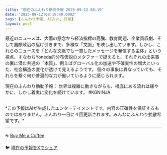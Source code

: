 ```yaml
---
title: "現在のふんわり動向予報 2025-09-12 08:19"
date: "2025-09-12T08:19:49.000Z"
tags: [ふんわり予報, AI占い, 日常]
layout: post
---
```


最近のニュースは、大雨の懸念から経済指標の高騰、教育問題、企業買収劇、そして国際政治の駆け引きまで、多様な「文脈」を映し出しています。しかし、これらのニュースを「どんな文脈でも一貫したメッセージを発信する主体」という視点、すなわちYoneda的分布仮説のメタファーで捉えると、それぞれの出来事の裏に潜む共通の「本質」、例えばグローバル化の加速や不確実性の増大といった、社会構造の変化が透けて見えるようです。  個々の事象は異なっていても、それらを繋ぐ何か普遍的な力が働いているように感じられます。


現在のふんわり動動予報：
世界は複雑に動きながらも、根底にある流れは緩やかに、しかし着実に変化を続けています。 #KGNINJA

<br>
*この予報はAIが生成したエンターテイメントです。内容の正確性を保証するものではありません。ふんわり一日に４回更新されます。みんなにふんわり拡散希望です。*

---
☕️ [Buy Me a Coffee](https://www.buymeacoffee.com/kgninja)

🐦 [現在の予報をXでシェア](https://twitter.com/intent/tweet?text=%E7%8F%BE%E5%9C%A8%E3%81%AE%E3%81%B5%E3%82%93%E3%82%8F%E3%82%8A%E4%BA%88%E5%A0%B1%3A%20%E3%80%8C%E6%9C%80%E8%BF%91%E3%81%AE%E3%83%8B%E3%83%A5%E3%83%BC%E3%82%B9%E3%81%AF%E3%80%81%E5%A4%A7%E9%9B%A8%E3%81%AE%E6%87%B8%E5%BF%B5%E3%81%8B%E3%82%89%E7%B5%8C%E6%B8%88%E6%8C%87%E6%A8%99%E3%81%AE%E9%AB%98%E9%A8%B0%E3%80%81%E6%95%99%E8%82%B2%E5%95%8F%E9%A1%8C%E3%80%81%E4%BC%81%E6%A5%AD%E8%B2%B7%E5%8F%8E%E5%8A%87%E3%80%81%E3%81%9D%E3%81%97%E3%81%A6%E5%9B%BD%E9%9A%9B%E6%94%BF%E6%B2%BB%E3%81%AE%E9%A7%86%E3%81%91%E5%BC%95%E3%81%8D%E3%81%BE%E3%81%A7%E3%80%81%E5%A4%9A%E6%A7%98%E3%81%AA%E3%80%8C%E6%96%87%E8%84%88%E3%80%8D%E3%82%92%E6%98%A0%E3%81%97%E5%87%BA%E3%81%97%E3%81%A6%E3%81%84%E3%81%BE%E3%81%99%E3%80%82%E3%80%8D%23KGNINJA%20%E7%B6%9A%E3%81%8D%E3%81%AF%E3%83%96%E3%83%AD%E3%82%B0%E3%81%A7%EF%BC%81%F0%9F%91%87&url=https%3A%2F%2Fkg-ninja.github.io%2FFunwariyoso%2F)
